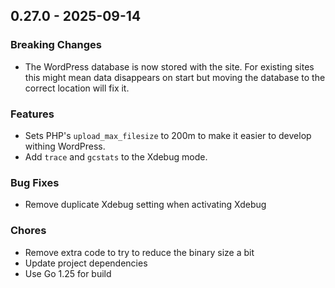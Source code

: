 ## 0.27.0 - 2025-09-14

### Breaking Changes

* The WordPress database is now stored with the site. For existing sites this might mean data disappears on start but moving the database to the correct location will fix it.

### Features

* Sets PHP's `upload_max_filesize` to 200m to make it easier to develop withing WordPress.
* Add `trace` and `gcstats` to the Xdebug mode.

### Bug Fixes

* Remove duplicate Xdebug setting when activating Xdebug

### Chores

* Remove extra code to try to reduce the binary size a bit
* Update project dependencies
* Use Go 1.25 for build
